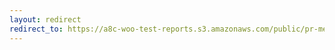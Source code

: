 ```yaml
---
layout: redirect
redirect_to: https://a8c-woo-test-reports.s3.amazonaws.com/public/pr-merge/44731/api/index.html
---
```

